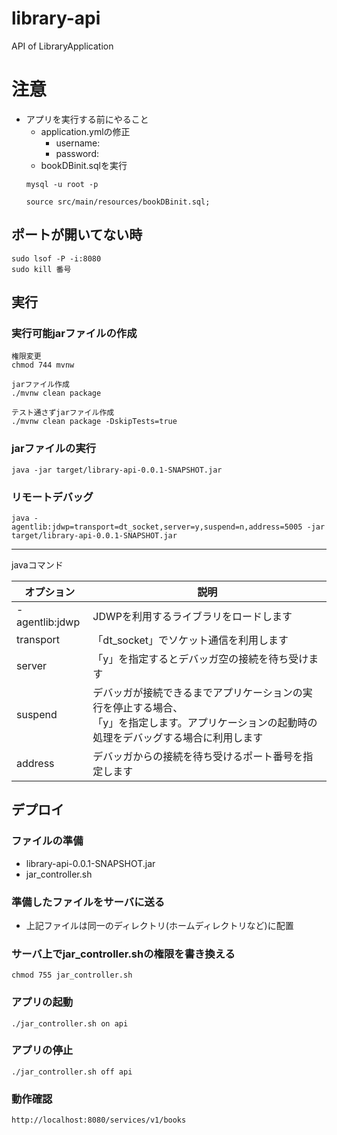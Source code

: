 # library-api

API of LibraryApplication

# 注意

- アプリを実行する前にやること
    - application.ymlの修正
      - username: 
      - password: 
    - bookDBinit.sqlを実行
  ```shell
  mysql -u root -p
  ```
  ```
  source src/main/resources/bookDBinit.sql;
  ```

## ポートが開いてない時

```shell
sudo lsof -P -i:8080
sudo kill 番号
```

## 実行

### 実行可能jarファイルの作成

```shell
権限変更
chmod 744 mvnw
```
```shell
jarファイル作成
./mvnw clean package
```
```shell
テスト通さずjarファイル作成
./mvnw clean package -DskipTests=true
```

### jarファイルの実行

```shell
java -jar target/library-api-0.0.1-SNAPSHOT.jar
```
### リモートデバッグ
```shell
java -agentlib:jdwp=transport=dt_socket,server=y,suspend=n,address=5005 -jar target/library-api-0.0.1-SNAPSHOT.jar
```

---
javaコマンド

| オプション          | 説明                                                                           |
|----------------|------------------------------------------------------------------------------|
| -agentlib:jdwp | JDWPを利用するライブラリをロードします                                                        |
| transport      | 「dt_socket」でソケット通信を利用します                                                     |
| server         | 「y」を指定するとデバッガ空の接続を待ち受けます                                                     |
| suspend        | デバッガが接続できるまでアプリケーションの実行を停止する場合、<br/>「y」を指定します。アプリケーションの起動時の処理をデバッグする場合に利用します |
| address        | デバッガからの接続を待ち受けるポート番号を指定します                                                   |

## デプロイ
### ファイルの準備
  - library-api-0.0.1-SNAPSHOT.jar
  - jar_controller.sh
### 準備したファイルをサーバに送る
- 上記ファイルは同一のディレクトリ(ホームディレクトリなど)に配置
### サーバ上でjar_controller.shの権限を書き換える
```shell
chmod 755 jar_controller.sh
```
### アプリの起動
```shell
./jar_controller.sh on api
```
### アプリの停止
```shell
./jar_controller.sh off api
```

### 動作確認
```shell
http://localhost:8080/services/v1/books
```
